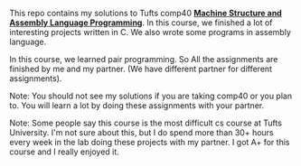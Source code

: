 This repo contains my solutions to Tufts comp40 [**Machine Structure and Assembly Language Programming**](http://www.cs.tufts.edu/comp/40/). In this course, we finished a lot of interesting projects written in C. We also wrote some programs in assembly language. 

In this course, we learned pair programming. So All the assignments are finished by me and my partner. (We have different partner for different assignments).

Note: You should not see my solutions if you are taking comp40 or you plan to. You will learn a lot by doing these assignments with your partner. 

Note: Some people say this course is the most difficult cs course at Tufts University. I'm not sure about this, but I do spend more than 30+ hours every week in the lab doing these projects with my partner. I got A+ for this course and I really enjoyed it. 

